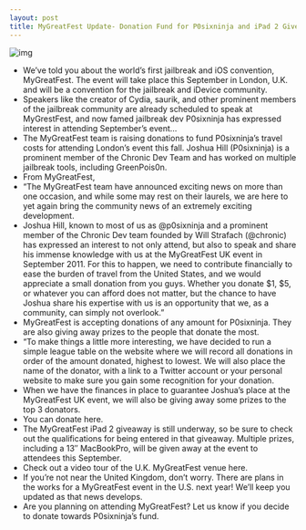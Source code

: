 ```yaml
---
layout: post
title: MyGreatFest Update- Donation Fund for P0sixninja and iPad 2 Giveaway
---
```

![img](http://media.idownloadblog.com/wp-content/uploads/2011/03/MGF-logo-e1298990842591.jpg)
* We’ve told you about the world’s first jailbreak and iOS convention, MyGreatFest. The event will take place this September in London, U.K. and will be a convention for the jailbreak and iDevice community.
* Speakers like the creator of Cydia, saurik, and other prominent members of the jailbreak community are already scheduled to speak at MyGrestFest, and now famed jailbreak dev P0sixninja has expressed interest in attending September’s event…
* The MyGreatFest team is raising donations to fund P0sixninja’s travel costs for attending London’s event this fall. Joshua Hill (P0sixninja) is a prominent member of the Chronic Dev Team and has worked on multiple jailbreak tools, including GreenPois0n.
* From MyGreatFest,
* “The MyGreatFest team have announced exciting news on more than one occasion, and while some may rest on their laurels, we are here to yet again bring the community news of an extremely exciting development.
* Joshua Hill, known to most of us as @p0sixninja and a prominent member of the Chronic Dev team founded by Will Strafach (@chronic) has expressed an interest to not only attend, but also to speak and share his immense knowledge with us at the MyGreatFest UK event in September 2011. For this to happen, we need to contribute financially to ease the burden of travel from the United States, and we would appreciate a small donation from you guys. Whether you donate $1, $5, or whatever you can afford does not matter, but the chance to have Joshua share his expertise with us is an opportunity that we, as a community, can simply not overlook.”
* MyGreatFest is accepting donations of any amount for P0sixninja. They are also giving away prizes to the people that donate the most.
* “To make things a little more interesting, we have decided to run a simple league table on the website where we will record all donations in order of the amount donated, highest to lowest. We will also place the name of the donator, with a link to a Twitter account or your personal website to make sure you gain some recognition for your donation.
* When we have the finances in place to guarantee Joshua’s place at the MyGreatFest UK event, we will also be giving away some prizes to the top 3 donators.
* You can donate here.
* The MyGreatFest iPad 2 giveaway is still underway, so be sure to check out the qualifications for being entered in that giveaway. Multiple prizes, including a 13″ MacBookPro, will be given away at the event to attendees this September.
* Check out a video tour of the U.K. MyGreatFest venue here.
* If you’re not near the United Kingdom, don’t worry. There are plans in the works for a MyGreatFest event in the U.S. next year! We’ll keep you updated as that news develops.
* Are you planning on attending MyGreatFest? Let us know if you decide to donate towards P0sixninja’s fund.

